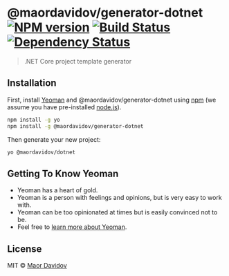 # @maordavidov/generator-dotnet [![NPM version][npm-image]][npm-url] [![Build Status][travis-image]][travis-url] [![Dependency Status][daviddm-image]][daviddm-url]
> .NET Core project template generator

## Installation

First, install [Yeoman](http://yeoman.io) and @maordavidov/generator-dotnet using [npm](https://www.npmjs.com/) (we assume you have pre-installed [node.js](https://nodejs.org/)).

```bash
npm install -g yo
npm install -g @maordavidov/generator-dotnet
```

Then generate your new project:

```bash
yo @maordavidov/dotnet
```

## Getting To Know Yeoman

 * Yeoman has a heart of gold.
 * Yeoman is a person with feelings and opinions, but is very easy to work with.
 * Yeoman can be too opinionated at times but is easily convinced not to be.
 * Feel free to [learn more about Yeoman](http://yeoman.io/).

## License

MIT © [Maor Davidov]()


[npm-image]: https://badge.fury.io/js/@maordavidov/generator-dotnet.svg
[npm-url]: https://npmjs.org/package/@maordavidov/generator-dotnet
[travis-image]: https://travis-ci.org/maordavidov/@maordavidov/generator-dotnet.svg?branch=master
[travis-url]: https://travis-ci.org/maordavidov/@maordavidov/generator-dotnet
[daviddm-image]: https://david-dm.org/maordavidov/@maordavidov/generator-dotnet.svg?theme=shields.io
[daviddm-url]: https://david-dm.org/maordavidov/@maordavidov/generator-dotnet
